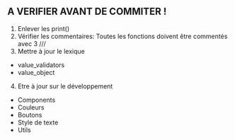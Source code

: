 ## A VERIFIER AVANT DE COMMITER !

1. Enlever les print()
2. Vérifier les commentaires: Toutes les fonctions doivent être commentés avec 3 ///
3. Mettre à jour le lexique
- value_validators
- value_object 
4. Etre à jour sur le développement
- Components
- Couleurs
- Boutons
- Style de texte
- Utils